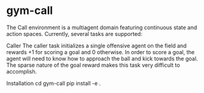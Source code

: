 # gym-call

The Call environment is a multiagent domain featuring continuous state and action spaces. Currently, several tasks are supported:

Caller
The caller task initializes a single offensive agent on the field and rewards +1 for scoring a goal and 0 otherwise. In order to score a goal, the agent will need to know how to approach the ball and kick towards the goal. The sparse nature of the goal reward makes this task very difficult to accomplish.


Installation
cd gym-call
pip install -e .
